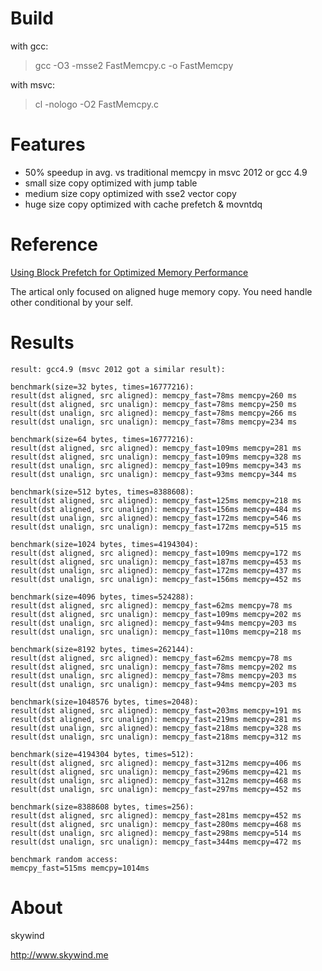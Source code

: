 Build
=====

with gcc:
> gcc -O3 -msse2 FastMemcpy.c -o FastMemcpy

with msvc:
> cl -nologo -O2 FastMemcpy.c

Features
========

* 50% speedup in avg. vs traditional memcpy in msvc 2012 or gcc 4.9
* small size copy optimized with jump table
* medium size copy optimized with sse2 vector copy 
* huge size copy optimized with cache prefetch & movntdq

Reference
=========

[Using Block Prefetch for Optimized Memory Performance](http://files.rsdn.ru/23380/AMD_block_prefetch_paper.pdf)

The artical only focused on aligned huge memory copy. You need handle other conditional by your self.


Results
=======

```
result: gcc4.9 (msvc 2012 got a similar result):
 
benchmark(size=32 bytes, times=16777216):
result(dst aligned, src aligned): memcpy_fast=78ms memcpy=260 ms
result(dst aligned, src unalign): memcpy_fast=78ms memcpy=250 ms
result(dst unalign, src aligned): memcpy_fast=78ms memcpy=266 ms
result(dst unalign, src unalign): memcpy_fast=78ms memcpy=234 ms

benchmark(size=64 bytes, times=16777216):
result(dst aligned, src aligned): memcpy_fast=109ms memcpy=281 ms
result(dst aligned, src unalign): memcpy_fast=109ms memcpy=328 ms
result(dst unalign, src aligned): memcpy_fast=109ms memcpy=343 ms
result(dst unalign, src unalign): memcpy_fast=93ms memcpy=344 ms

benchmark(size=512 bytes, times=8388608):
result(dst aligned, src aligned): memcpy_fast=125ms memcpy=218 ms
result(dst aligned, src unalign): memcpy_fast=156ms memcpy=484 ms
result(dst unalign, src aligned): memcpy_fast=172ms memcpy=546 ms
result(dst unalign, src unalign): memcpy_fast=172ms memcpy=515 ms

benchmark(size=1024 bytes, times=4194304):
result(dst aligned, src aligned): memcpy_fast=109ms memcpy=172 ms
result(dst aligned, src unalign): memcpy_fast=187ms memcpy=453 ms
result(dst unalign, src aligned): memcpy_fast=172ms memcpy=437 ms
result(dst unalign, src unalign): memcpy_fast=156ms memcpy=452 ms

benchmark(size=4096 bytes, times=524288):
result(dst aligned, src aligned): memcpy_fast=62ms memcpy=78 ms
result(dst aligned, src unalign): memcpy_fast=109ms memcpy=202 ms
result(dst unalign, src aligned): memcpy_fast=94ms memcpy=203 ms
result(dst unalign, src unalign): memcpy_fast=110ms memcpy=218 ms

benchmark(size=8192 bytes, times=262144):
result(dst aligned, src aligned): memcpy_fast=62ms memcpy=78 ms
result(dst aligned, src unalign): memcpy_fast=78ms memcpy=202 ms
result(dst unalign, src aligned): memcpy_fast=78ms memcpy=203 ms
result(dst unalign, src unalign): memcpy_fast=94ms memcpy=203 ms

benchmark(size=1048576 bytes, times=2048):
result(dst aligned, src aligned): memcpy_fast=203ms memcpy=191 ms
result(dst aligned, src unalign): memcpy_fast=219ms memcpy=281 ms
result(dst unalign, src aligned): memcpy_fast=218ms memcpy=328 ms
result(dst unalign, src unalign): memcpy_fast=218ms memcpy=312 ms

benchmark(size=4194304 bytes, times=512):
result(dst aligned, src aligned): memcpy_fast=312ms memcpy=406 ms
result(dst aligned, src unalign): memcpy_fast=296ms memcpy=421 ms
result(dst unalign, src aligned): memcpy_fast=312ms memcpy=468 ms
result(dst unalign, src unalign): memcpy_fast=297ms memcpy=452 ms

benchmark(size=8388608 bytes, times=256):
result(dst aligned, src aligned): memcpy_fast=281ms memcpy=452 ms
result(dst aligned, src unalign): memcpy_fast=280ms memcpy=468 ms
result(dst unalign, src aligned): memcpy_fast=298ms memcpy=514 ms
result(dst unalign, src unalign): memcpy_fast=344ms memcpy=472 ms

benchmark random access:
memcpy_fast=515ms memcpy=1014ms

```


About
=====

skywind

http://www.skywind.me
